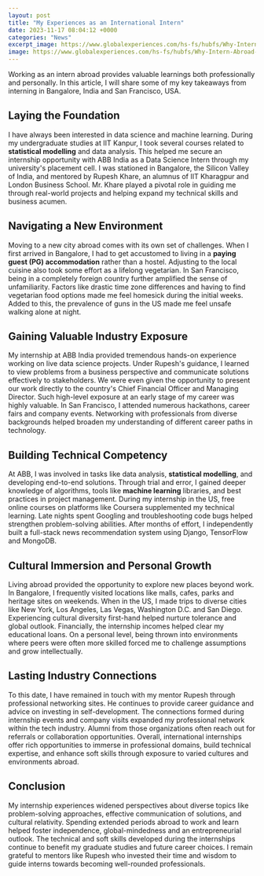 ```yaml
---
layout: post
title: "My Experiences as an International Intern"
date: 2023-11-17 08:04:12 +0000
categories: "News"
excerpt_image: https://www.globalexperiences.com/hs-fs/hubfs/Why-Intern-Abroad-3.jpg?width=4800&amp;name=Why-Intern-Abroad-3.jpg
image: https://www.globalexperiences.com/hs-fs/hubfs/Why-Intern-Abroad-3.jpg?width=4800&amp;name=Why-Intern-Abroad-3.jpg
---
```


Working as an intern abroad provides valuable learnings both professionally and personally. In this article, I will share some of my key takeaways from interning in Bangalore, India and San Francisco, USA.
## Laying the Foundation
I have always been interested in data science and machine learning. During my undergraduate studies at IIT Kanpur, I took several courses related to **statistical modelling** and data analysis. This helped me secure an internship opportunity with ABB India as a Data Science Intern through my university's placement cell. 
I was stationed in Bangalore, the Silicon Valley of India, and mentored by Rupesh Khare, an alumnus of IIT Kharagpur and London Business School. Mr. Khare played a pivotal role in guiding me through real-world projects and helping expand my technical skills and business acumen.
## Navigating a New Environment  
Moving to a new city abroad comes with its own set of challenges. When I first arrived in Bangalore, I had to get accustomed to living in a **paying guest (PG) accommodation** rather than a hostel. Adjusting to the local cuisine also took some effort as a lifelong vegetarian. 
In San Francisco, being in a completely foreign country further amplified the sense of unfamiliarity. Factors like drastic time zone differences and having to find vegetarian food options made me feel homesick during the initial weeks. Added to this, the prevalence of guns in the US made me feel unsafe walking alone at night.
## Gaining Valuable Industry Exposure
My internship at ABB India provided tremendous hands-on experience working on live data science projects. Under Rupesh's guidance, I learned to view problems from a business perspective and communicate solutions effectively to stakeholders. 
We were even given the opportunity to present our work directly to the country's Chief Financial Officer and Managing Director. Such high-level exposure at an early stage of my career was highly valuable. 
In San Francisco, I attended numerous hackathons, career fairs and company events. Networking with professionals from diverse backgrounds helped broaden my understanding of different career paths in technology.
## Building Technical Competency 
At ABB, I was involved in tasks like data analysis, **statistical modelling**, and developing end-to-end solutions. Through trial and error, I gained deeper knowledge of algorithms, tools like **machine learning** libraries, and best practices in project management. 
During my internship in the US, free online courses on platforms like Coursera supplemented my technical learning. Late nights spent Googling and troubleshooting code bugs helped strengthen problem-solving abilities. After months of effort, I independently built a full-stack news recommendation system using Django, TensorFlow and MongoDB.
## Cultural Immersion and Personal Growth
Living abroad provided the opportunity to explore new places beyond work. In Bangalore, I frequently visited locations like malls, cafes, parks and heritage sites on weekends. 
When in the US, I made trips to diverse cities like New York, Los Angeles, Las Vegas, Washington D.C. and San Diego. Experiencing cultural diversity first-hand helped nurture tolerance and global outlook. 
Financially, the internship incomes helped clear my educational loans. On a personal level, being thrown into environments where peers were often more skilled forced me to challenge assumptions and grow intellectually.
## Lasting Industry Connections
To this date, I have remained in touch with my mentor Rupesh through professional networking sites. He continues to provide career guidance and advice on investing in self-development. 
The connections formed during internship events and company visits expanded my professional network within the tech industry. Alumni from those organizations often reach out for referrals or collaboration opportunities.
Overall, international internships offer rich opportunities to immerse in professional domains, build technical expertise, and enhance soft skills through exposure to varied cultures and environments abroad.
## Conclusion
My internship experiences widened perspectives about diverse topics like problem-solving approaches, effective communication of solutions, and cultural relativity. Spending extended periods abroad to work and learn helped foster independence, global-mindedness and an entrepreneurial outlook.
The technical and soft skills developed during the internships continue to benefit my graduate studies and future career choices. I remain grateful to mentors like Rupesh who invested their time and wisdom to guide interns towards becoming well-rounded professionals.